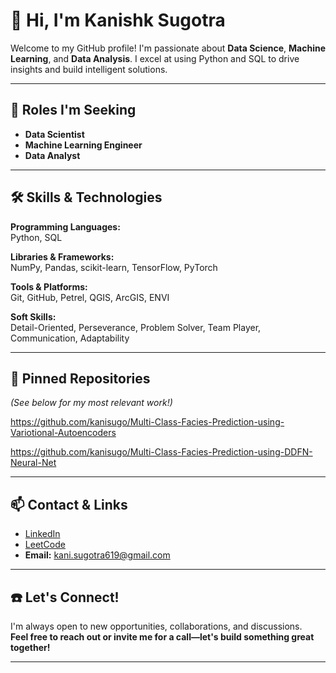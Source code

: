 # 👋 Hi, I'm Kanishk Sugotra

Welcome to my GitHub profile! I'm passionate about **Data Science**, **Machine Learning**, and **Data Analysis**. I excel at using Python and SQL to drive insights and build intelligent solutions.

---

## 🚀 Roles I'm Seeking

- **Data Scientist**
- **Machine Learning Engineer**
- **Data Analyst**

---

## 🛠️ Skills & Technologies

**Programming Languages:**  
Python, SQL

**Libraries & Frameworks:**  
NumPy, Pandas, scikit-learn, TensorFlow, PyTorch

**Tools & Platforms:**  
Git, GitHub, Petrel, QGIS, ArcGIS, ENVI

**Soft Skills:**  
Detail-Oriented, Perseverance, Problem Solver, Team Player, Communication, Adaptability

---

## 📌 Pinned Repositories

*(See below for my most relevant work!)*

https://github.com/kanisugo/Multi-Class-Facies-Prediction-using-Variotional-Autoencoders

https://github.com/kanisugo/Multi-Class-Facies-Prediction-using-DDFN-Neural-Net

---

## 📫 Contact & Links

- [LinkedIn](https://www.linkedin.com/in/kanishk-sugotra/)
- [LeetCode](https://leetcode.com/kanishksugotra/)
- **Email:** kani.sugotra619@gmail.com

---

## ☎️ Let's Connect!

I'm always open to new opportunities, collaborations, and discussions.  
**Feel free to reach out or invite me for a call—let's build something great together!**

---
